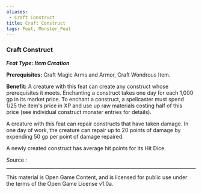 ```yaml
---
aliases:
 - Craft Construct
title: Craft Construct
tags: Feat, Monster_Feat
---
```

### Craft Construct 
***Feat Type: Item Creation***

**Prerequisites:** Craft Magic Arms and Armor, Craft Wondrous Item.

**Benefit:** A creature with this feat can create any construct whose
prerequisites it meets. Enchanting a construct takes one day for each
1,000 gp in its market price. To enchant a construct, a spellcaster must
spend 1/25 the item's price in XP and use up raw materials costing half
of this price (see individual construct monster entries for details).

A creature with this feat can repair constructs that have taken damage.
In one day of work, the creature can repair up to 20 points of damage by
expending 50 gp per point of damage repaired.

A newly created construct has average hit points for its Hit Dice.


Source :

---

This material is Open Game Content, and is licensed for public use under the terms of the Open Game License v1.0a.
